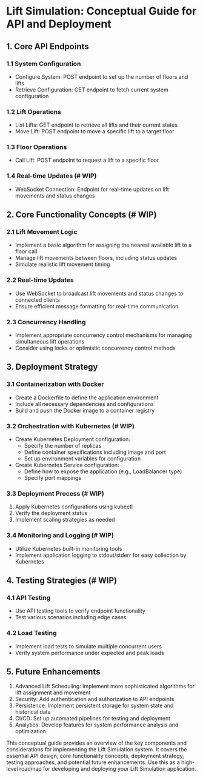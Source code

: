 # Lift Simulation: Conceptual Guide for API and Deployment

## 1. Core API Endpoints

### 1.1 System Configuration

- Configure System: POST endpoint to set up the number of floors and lifts
- Retrieve Configuration: GET endpoint to fetch current system configuration

### 1.2 Lift Operations

- List Lifts: GET endpoint to retrieve all lifts and their current states
- Move Lift: POST endpoint to move a specific lift to a target floor

### 1.3 Floor Operations

- Call Lift: POST endpoint to request a lift to a specific floor

### 1.4 Real-time Updates (# WIP)

- WebSocket Connection: Endpoint for real-time updates on lift movements and status changes

## 2. Core Functionality Concepts (# WIP)

### 2.1 Lift Movement Logic

- Implement a basic algorithm for assigning the nearest available lift to a floor call
- Manage lift movements between floors, including status updates
- Simulate realistic lift movement timing

### 2.2 Real-time Updates

- Use WebSocket to broadcast lift movements and status changes to connected clients
- Ensure efficient message formatting for real-time communication

### 2.3 Concurrency Handling

- Implement appropriate concurrency control mechanisms for managing simultaneous lift operations
- Consider using locks or optimistic concurrency control methods

## 3. Deployment Strategy

### 3.1 Containerization with Docker

- Create a Dockerfile to define the application environment
- Include all necessary dependencies and configurations
- Build and push the Docker image to a container registry

### 3.2 Orchestration with Kubernetes (# WIP)

- Create Kubernetes Deployment configuration:
  - Specify the number of replicas
  - Define container specifications including image and port
  - Set up environment variables for configuration
- Create Kubernetes Service configuration:
  - Define how to expose the application (e.g., LoadBalancer type)
  - Specify port mappings

### 3.3 Deployment Process (# WIP)

1. Apply Kubernetes configurations using kubectl
2. Verify the deployment status
3. Implement scaling strategies as needed

### 3.4 Monitoring and Logging (# WIP)

- Utilize Kubernetes built-in monitoring tools
- Implement application logging to stdout/stderr for easy collection by Kubernetes

## 4. Testing Strategies (# WIP)

### 4.1 API Testing

- Use API testing tools to verify endpoint functionality
- Test various scenarios including edge cases

### 4.2 Load Testing

- Implement load tests to simulate multiple concurrent users
- Verify system performance under expected and peak loads

## 5. Future Enhancements

1. Advanced Lift Scheduling: Implement more sophisticated algorithms for lift assignment and movement
2. Security: Add authentication and authorization to API endpoints
3. Persistence: Implement persistent storage for system state and historical data
4. CI/CD: Set up automated pipelines for testing and deployment
5. Analytics: Develop features for system performance analysis and optimization

This conceptual guide provides an overview of the key components and considerations for implementing the Lift Simulation system. It covers the essential API design, core functionality concepts, deployment strategy, testing approaches, and potential future enhancements. Use this as a high-level roadmap for developing and deploying your Lift Simulation application.
